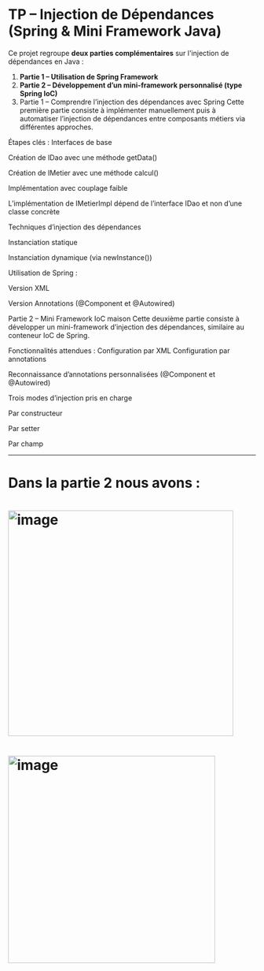 # TP – Injection de Dépendances (Spring & Mini Framework Java)

Ce projet regroupe **deux parties complémentaires** sur l'injection de dépendances en Java :

1. **Partie 1 – Utilisation de Spring Framework**
2. **Partie 2 – Développement d’un mini-framework personnalisé (type Spring IoC)**
3.  Partie 1 – Comprendre l’injection des dépendances avec Spring
Cette première partie consiste à implémenter manuellement puis à automatiser l’injection de dépendances entre composants métiers via différentes approches.

Étapes clés :
Interfaces de base

Création de IDao avec une méthode getData()

Création de IMetier avec une méthode calcul()

Implémentation avec couplage faible

L’implémentation de IMetierImpl dépend de l’interface IDao et non d’une classe concrète

Techniques d’injection des dépendances

Instanciation statique 

Instanciation dynamique (via newInstance())

Utilisation de Spring :

Version XML

Version Annotations (@Component et @Autowired)

 Partie 2 – Mini Framework IoC maison
Cette deuxième partie consiste à développer un mini-framework d’injection des dépendances, similaire au conteneur IoC de Spring.

Fonctionnalités attendues :
Configuration par XML
Configuration par annotations

Reconnaissance d’annotations personnalisées (@Component et @Autowired)

Trois modes d’injection pris en charge

Par constructeur

Par setter

Par champ


---
# Dans la partie 2 nous avons :
# <img width="458" alt="image" src="https://github.com/user-attachments/assets/74b26012-06e8-4854-a39b-d0be069bf52d" />

# <img width="421" alt="image" src="https://github.com/user-attachments/assets/b8105f9f-5eaf-4035-b6fd-f9a349d84422" />

